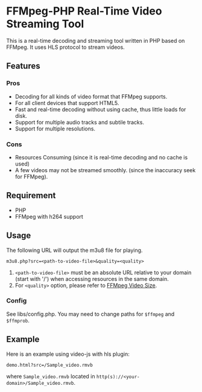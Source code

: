 # FFMpeg-PHP Real-Time Video Streaming Tool

This is a real-time decoding and streaming tool written in PHP based on FFMpeg. It uses HLS protocol to stream videos.

## Features

### Pros

- Decoding for all kinds of video format that FFMpeg supports.
- For all client devices that support HTML5.
- Fast and real-time decoding without using cache, thus little loads for disk.
- Support for multiple audio tracks and subtile tracks.
- Support for multiple resolutions.

### Cons

- Resources Consuming (since it is real-time decoding and no cache is used)
- A few videos may not be streamed smoothly. (since the inaccuracy seek for FFMpeg).

## Requirement

- PHP
- FFMpeg with h264 support

## Usage

The following URL will output the m3u8 file for playing.

    m3u8.php?src=<path-to-video-file>&quality=<quality>

1. `<path-to-video-file>` must be an absolute URL relative to your domain (start with '/') when accessing resources in the same domain.
2. For `<quality>` option, please refer to [FFMpeg Video Size](https://ffmpeg.org/ffmpeg-all.html#Video-size).

### Config

See libs/config.php. You may need to change paths for `$ffmpeg` and `$ffmprob`.

## Example

Here is an example using video-js with hls plugin:

    demo.html?src=/Sample_video.rmvb

where `Sample_video.rmvb` located in `http(s)://<your-domain>/Sample_video.rmvb`.
